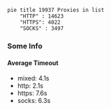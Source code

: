 
```mermaid
pie title 19937 Proxies in list
    "HTTP" : 14623
    "HTTPS": 4022
    "SOCKS" : 3497
```

### Some Info
#### Average Timeout

- mixed: 4.1s
- http: 2.1s
- https: 7.6s
- socks: 6.3s